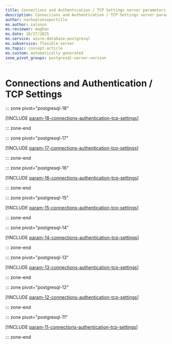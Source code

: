 ```yaml
---
title: Connections and Authentication / TCP Settings server parameters
description: Connections and Authentication / TCP Settings server parameters for Azure Database for PostgreSQL flexible server.
author: nachoalonsoportillo
ms.author: ialonso
ms.reviewer: maghan
ms.date: 10/27/2025
ms.service: azure-database-postgresql
ms.subservice: flexible-server
ms.topic: concept-article
ms.custom: automatically generated
zone_pivot_groups: postgresql-server-version
---
```

# Connections and Authentication / TCP Settings


::: zone pivot="postgresql-18"

[!INCLUDE [param-18-connections-authentication-tcp-settings](./includes/param-18-connections-authentication-tcp-settings.md)]

::: zone-end


::: zone pivot="postgresql-17"

[!INCLUDE [param-17-connections-authentication-tcp-settings](./includes/param-17-connections-authentication-tcp-settings.md)]

::: zone-end


::: zone pivot="postgresql-16"

[!INCLUDE [param-16-connections-authentication-tcp-settings](./includes/param-16-connections-authentication-tcp-settings.md)]

::: zone-end


::: zone pivot="postgresql-15"

[!INCLUDE [param-15-connections-authentication-tcp-settings](./includes/param-15-connections-authentication-tcp-settings.md)]

::: zone-end


::: zone pivot="postgresql-14"

[!INCLUDE [param-14-connections-authentication-tcp-settings](./includes/param-14-connections-authentication-tcp-settings.md)]

::: zone-end


::: zone pivot="postgresql-13"

[!INCLUDE [param-13-connections-authentication-tcp-settings](./includes/param-13-connections-authentication-tcp-settings.md)]

::: zone-end


::: zone pivot="postgresql-12"

[!INCLUDE [param-12-connections-authentication-tcp-settings](./includes/param-12-connections-authentication-tcp-settings.md)]

::: zone-end


::: zone pivot="postgresql-11"

[!INCLUDE [param-11-connections-authentication-tcp-settings](./includes/param-11-connections-authentication-tcp-settings.md)]

::: zone-end


